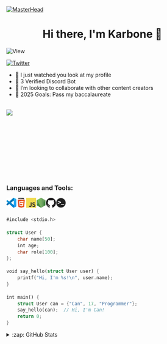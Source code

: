 [![MasterHead](https://maruf001-mt.github.io/Premium-Delivery/web.gif)](https://karbonedev.github.io/)

<h1 align="center"> Hi there, I'm Karbone 👋 </h1>

![View](https://komarev.com/ghpvc/?username=karbonedev)



[![Twitter](https://img.shields.io/badge/X-000000?style=for-the-badge&logo=x&logoColor=white)](https://twitter.com/KarboneChad)

- 🦜 I just watched you look at my profile
- 🔧 3 Verified Discord Bot
- 👯 I’m looking to collaborate with other content creators
- 🥅 2025 Goals: Pass my baccalaureate

<br>
<a href="https://discord.com/users/853646350256308244"><img src="https://lanyard.cnrad.dev/api/853646350256308244?bg=0D1117" /></a>


<br>
<br>
<br>
<br>
<br>
<br>
<br>
<br>
<br>
<br>

### Languages and Tools:

<img align="left" alt="Visual Studio Code" width="26px" src="https://raw.githubusercontent.com/github/explore/80688e429a7d4ef2fca1e82350fe8e3517d3494d/topics/visual-studio-code/visual-studio-code.png" />
<img align="left" alt="HTML5" width="26px" src="https://raw.githubusercontent.com/github/explore/80688e429a7d4ef2fca1e82350fe8e3517d3494d/topics/html/html.png" />
<img align="left" alt="JavaScript" width="26px" src="https://raw.githubusercontent.com/github/explore/80688e429a7d4ef2fca1e82350fe8e3517d3494d/topics/javascript/javascript.png" />
<img align="left" alt="Node.js" width="26px" src="https://raw.githubusercontent.com/github/explore/80688e429a7d4ef2fca1e82350fe8e3517d3494d/topics/nodejs/nodejs.png" />
<img align="left" alt="GitHub" width="26px" src="https://raw.githubusercontent.com/github/explore/78df643247d429f6cc873026c0622819ad797942/topics/github/github.png" />
<img align="left" alt="Terminal" width="26px" src="https://raw.githubusercontent.com/github/explore/80688e429a7d4ef2fca1e82350fe8e3517d3494d/topics/terminal/terminal.png" />

<br /> <br />

```rs
#include <stdio.h>

struct User {
    char name[50];
    int age;
    char role[100];
};

void say_hello(struct User user) {
    printf("Hi, I'm %s!\n", user.name);
}

int main() {
    struct User can = {"Can", 17, "Programmer"};
    say_hello(can);  // Hi, I'm Can!
    return 0;
}
```


</details>

<details>
  <summary>:zap: GitHub Stats</summary>
<br>
  <img align="left" alt="Karbone GitHub Stats" src="https://github-readme-stats.vercel.app/api?username=karbonedev&show_icons=true&theme=midnight-purple"/>
